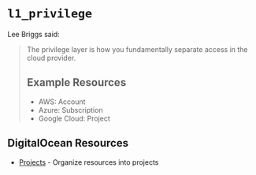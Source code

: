 # `l1_privilege`

Lee Briggs said:

> The privilege layer is how you fundamentally separate access in the cloud
> provider.
>
> ## Example Resources
>
> - AWS: Account
> - Azure: Subscription
> - Google Cloud: Project

## DigitalOcean Resources

- [Projects][do-project] - Organize resources into projects

[do-project]: https://registry.terraform.io/providers/digitalocean/digitalocean/latest/docs/resources/project
